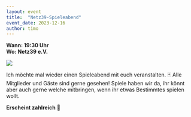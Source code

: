 ```yaml
---
layout: event
title:  "Netz39-Spieleabend"
event_date: 2023-12-16
author: timo
---
```


**Wann: 19:30 Uhr**\
**Wo: Netz39 e.V.**

![](/assets/img/pexels/pexels-ylanite-koppens-776654.jpg)

Ich möchte mal wieder einen Spieleabend mit euch veranstalten. 🃏 Alle Mitglieder und Gäste sind gerne gesehen! Spiele haben wir da, ihr könnt aber auch gerne welche mitbringen, wenn ihr etwas Bestimmtes spielen wollt.

**Erscheint zahlreich** 🎲